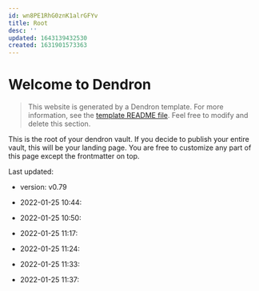 ```yaml
---
id: wn8PE1RhG0znK1alrGFYv
title: Root
desc: ''
updated: 1643139432530
created: 1631901573363
---
```

# Welcome to Dendron

> This website is generated by a Dendron template. For more information, see the [template README file](https://github.com/dendronhq/template.publish.github-action/). Feel free to modify and delete this section.

This is the root of your dendron vault. If you decide to publish your entire vault, this will be your landing page. You are free to customize any part of this page except the frontmatter on top. 

Last updated: 
- version: v0.79

- 2022-01-25 10:44: 
- 2022-01-25 10:50: 
- 2022-01-25 11:17: 
- 2022-01-25 11:24: 
- 2022-01-25 11:33: 
- 2022-01-25 11:37: 
